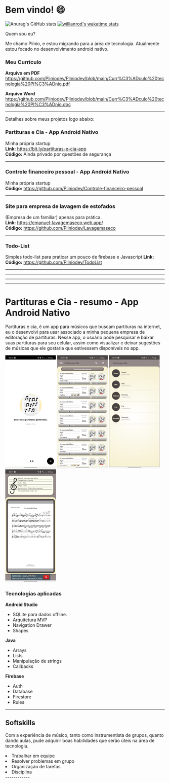 # Bem vindo! 😄
![Anurag's GitHub stats](https://github-readme-stats.vercel.app/api?username=pliniodev&show_icons=true&theme=radical)
[![willianrod's wakatime stats](https://github-readme-stats.vercel.app/api/wakatime?username=pliniodev)](https://github.com/anuraghazra/github-readme-stats)

Quem sou eu?
<p>Me chamo Plínio, e estou migrando para a área de tecnologia. Atualmente estou focado no desenvolvimento android nativo.</p>

### Meu Currículo
**Arquivo em PDF**
https://github.com/Pliniodev/Pliniodev/blob/main/Curr%C3%ADculo%20tecnologia%20Pl%C3%ADnio.pdf

**Arquivo Word**
https://github.com/Pliniodev/Pliniodev/blob/main/Curr%C3%ADculo%20tecnologia%20Pl%C3%ADnio.doc

------------

Detalhes sobre meus projetos logo abaixo:

### Partituras e Cia - App Android Nativo
Minha própria startup<br>
**Link:** https://bit.ly/partituras-e-cia-app<br>
**Código:** Ainda privado por questões de segurança

------------

### Controle financeiro pessoal - App Android Nativo
Minha própria startup<br>
**Código:** https://github.com/Pliniodev/Controle-financeiro-pessoal

------------

### Site para empresa de lavagem de estofados 
(Empresa de um familiar) apenas para prática.<br>
**Link:** https://emanuel-lavagemaseco.web.app/<br>
**Código:** https://github.com/Pliniodev/Lavagemaseco

------------

### Todo-List
Simples todo-list para praticar um pouco de firebase e Javascript
**Link:** <br>
**Código:** https://github.com/Pliniodev/TodoList <br>

------------
------------
------------
------------

# Partituras e Cia - resumo - App Android Nativo
<p>Partituras e cia, é um app para músicos que buscam partituras na internet, eu o desenvolvi para usar associado a minha pequena empresa de editoração de partituras.
Nesse app, o usuário pode pesquisar e baixar suas partituras para seu celular, assim como visualizar e deixar sugestões de músicas que ele gostaria que estivessem disponíveis no app.</p>

<p>
  <img src="https://github.com/Pliniodev/Pliniodev/blob/main/WhatsApp%20Image%202021-01-29%20at%2008.53.15.jpeg" width = "160" heigth = "500"/>
  <img src="https://github.com/Pliniodev/Pliniodev/blob/main/WhatsApp%20Image%202021-01-29%20at%2008.53.15%20(4).jpeg" width = "160" heigth = "500"/>
  <img src="https://github.com/Pliniodev/Pliniodev/blob/main/WhatsApp%20Image%202021-01-29%20at%2008.53.15%20(3).jpeg" width = "160" heigth = "500"/>
  <img src="https://github.com/Pliniodev/Pliniodev/blob/main/WhatsApp%20Image%202021-01-29%20at%2008.53.15%20(1).jpeg" width = "160" heigth = "500"/>
  
<p/>

### Tecnologias aplicadas
**Android Studio**
* SQLite para dados offline.
* Arquitetura MVP
* Navigation Drawer
* Shapes

**Java**
* Arrays
* Lists
* Manipulação de strings
* Callbacks

**Firebase**
* Auth
* Database
* Firestore
* Rules


------------------------
<h2>
Softskills
</h2>
<p>Com a experiência de músico, tanto como instrumentista de grupos, quanto dando aulas, pude adquirir boas habilidades que serão úteis na área de tecnologia.
</p>
<li>Trabalhar em equipe</li><li>Resolver problemas em grupo</li><li>Organização de tarefas</li><li>Disciplina</li>
------------



<!--
**Pliniodev/Pliniodev** is a ✨ _special_ ✨ repository because its `README.md` (this file) appears on your GitHub profile.

Here are some ideas to get you started:

- 🔭 I’m currently working on ...
- 🌱 I’m currently learning ...
- 👯 I’m looking to collaborate on ...
- 🤔 I’m looking for help with ...
- 💬 Ask me about ...
- 📫 How to reach me: ...
- 😄 Pronouns: ...
- ⚡ Fun fact: ...

